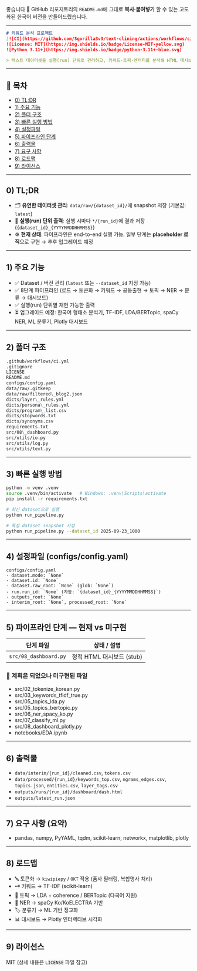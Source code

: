 좋습니다 🙆
GitHub 리포지토리의 `README.md`에 그대로 **복사·붙여넣기** 할 수 있는 고도화된 한국어 버전을 만들어드렸습니다.

---

```markdown
# 키워드 분석 프로젝트
[![CI](https://github.com/Sgorilla3v3/text-clining/actions/workflows/ci.yml/badge.svg)](https://github.com/Sgorilla3v3/text-clining/actions)
![License: MIT](https://img.shields.io/badge/License-MIT-yellow.svg)
![Python 3.11+](https://img.shields.io/badge/python-3.11+-blue.svg)

> 텍스트 데이터셋을 실행(run) 단위로 관리하고, 키워드·토픽·엔터티를 분석해 HTML 대시보드로 출력하는 파이프라인
```
---

## 📌 목차
- [0) TL;DR](#0-tldr)
- [1) 주요 기능](#1-주요-기능)
- [2) 폴더 구조](#2-폴더-구조)
- [3) 빠른 실행 방법](#3-빠른-실행-방법)
- [4) 설정파일](#4-설정파일)
- [5) 파이프라인 단계](#5-파이프라인-단계--현재-vs-미구현)
- [6) 출력물](#6-출력물)
- [7) 요구 사항](#7-요구-사항)
- [8) 로드맵](#8-로드맵)
- [9) 라이선스](#9-라이선스)

---

## 0) TL;DR
- 🗂️ **유연한 데이터셋 관리**: `data/raw/{dataset_id}/`에 snapshot 저장 (기본값: `latest`)
- 📂 **실행(run) 단위 출력**: 실행 시마다 `*/{run_id}`에 결과 저장 (`{dataset_id}_{YYYYMMDDHHMMSS}`)
- ⚙️ **현재 상태**: 파이프라인은 end-to-end 실행 가능. 일부 단계는 **placeholder 로직**으로 구현 → 추후 업그레이드 예정

---

## 1) 주요 기능
- ✅ Dataset / 버전 관리 (`latest` 또는 `--dataset_id` 지정 가능)
- ✅ 8단계 파이프라인 (로드 → 토큰화 → 키워드 → 공동출현 → 토픽 → NER → 분류 → 대시보드)
- ✅ 실행(run) 단위별 재현 가능한 출력
- ⏳ 업그레이드 예정: 한국어 형태소 분석기, TF-IDF, LDA/BERTopic, spaCy NER, ML 분류기, Plotly 대시보드

---

## 2) 폴더 구조

```markdown
.github/workflows/ci.yml
.gitignore
LICENSE
README.md
configs/config.yaml
data/raw/.gitkeep
data/raw/filtered\_blog2.json
dicts/layer\_rules.yml
dicts/persona\_rules.yml
dicts/program\_list.csv
dicts/stopwords.txt
dicts/synonyms.csv
requirements.txt
src/08\_dashboard.py
src/utils/io.py
src/utils/log.py
src/utils/text.py
```


---

## 3) 빠른 실행 방법
```bash
python -m venv .venv
source .venv/bin/activate   # Windows: .venv\Scripts\activate
pip install -r requirements.txt

# 최신 dataset으로 실행
python run_pipeline.py

# 특정 dataset snapshot 지정
python run_pipeline.py --dataset_id 2025-09-23_1000
````

---

## 4) 설정파일 (configs/config.yaml)

```
configs/config.yaml
- dataset.mode: `None`
- dataset.id: `None`
- dataset.raw_root: `None` (glob: `None`)
- run.run_id: `None` (자동: `{dataset_id}_{YYYYMMDDHHMMSS}`)
- outputs_root: `None`
- interim_root: `None`, processed_root: `None`
```

---

## 5) 파이프라인 단계 — 현재 vs 미구현

| 단계 파일                 | 상태 / 설명             |
| --------------------- | ------------------- |
| `src/08_dashboard.py` | 정적 HTML 대시보드 (stub) |

### 🚧 계획은 되었으나 미구현된 파일

* src/02\_tokenize\_korean.py
* src/03\_keywords\_tfidf\_true.py
* src/05\_topics\_lda.py
* src/05\_topics\_bertopic.py
* src/06\_ner\_spacy\_ko.py
* src/07\_classify\_ml.py
* src/08\_dashboard\_plotly.py
* notebooks/EDA.ipynb

---

## 6) 출력물

* `data/interim/{run_id}/cleaned.csv`, `tokens.csv`
* `data/processed/{run_id}/keywords_top.csv`, `ngrams_edges.csv`, `topics.json`, `entities.csv`, `layer_tags.csv`
* `outputs/runs/{run_id}/dashboard/dash.html`
* `outputs/latest_run.json`

---

## 7) 요구 사항 (요약)

* pandas, numpy, PyYAML, tqdm, scikit-learn, networkx, matplotlib, plotly

---

## 8) 로드맵

* 🔤 토큰화 → `kiwipiepy` / `OKT` 적용 (품사 필터링, 복합명사 처리)
* 🗝️ 키워드 → TF-IDF (scikit-learn)
* 📑 토픽 → LDA + coherence / BERTopic (다국어 지원)
* 🧩 NER → spaCy Ko/KoELECTRA 기반
* 🏷️ 분류기 → ML 기반 정교화
* 📊 대시보드 → Plotly 인터랙티브 시각화

---

## 9) 라이선스

MIT (상세 내용은 `LICENSE` 파일 참고)

```





